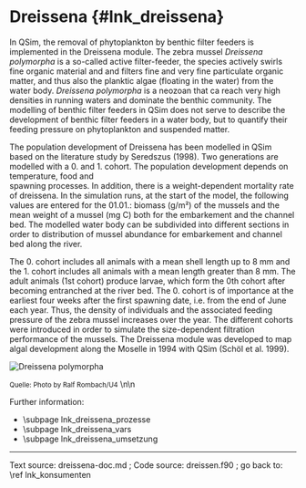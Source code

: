 Dreissena {#lnk_dreissena}
==========

In QSim, the removal of phytoplankton by benthic filter feeders is implemented 
in the Dreissena module. The zebra mussel *Dreissena polymorpha* is a so-called 
active filter-feeder, the species actively swirls fine organic material and 
and filters fine and very fine particulate organic matter, and thus also the 
planktic algae (floating in the water) from the water body. 
*Dreissena polymorpha* is a neozoan that ca reach very high densities in running 
waters and dominate the benthic community. 
The modelling of benthic filter feeders in QSim does not serve to describe the 
development of benthic filter feeders in a water body, but to quantify their 
feeding pressure on phytoplankton and suspended matter.

The population development of Dreissena has been modelled in QSim based on the 
literature study by Seredszus (1998). Two generations are modelled with a 
0. and 1. cohort. The population development depends on temperature, food and  
spawning processes. In addition, there is a weight-dependent mortality rate of 
dreissena. In the simulation runs, at the start of the model, the following 
values are entered for the 01.01.: biomass (g/m²) of the mussels and the mean 
weight of a mussel (mg C) both for the embarkement and the channel bed. 
The modelled water body can be subdivided into different sections in order to 
distribution of mussel abundance for embarkement and channel bed along the 
river. 

The 0. cohort includes all animals with a mean shell length up to 8 mm 
and the 1. cohort includes all animals with a mean length greater than 8 mm. 
The adult animals (1st cohort) produce larvae, which form the 0th cohort after 
becoming entranched at the river bed. The 0. cohort is of importance at the 
earliest four weeks after the first spawning date, i.e. from the end of June 
each year. Thus, the density of individuals and the associated feeding pressure 
of the zebra mussel increases over the year. 
The different cohorts were introduced in order to simulate the size-dependent 
filtration performance of the mussels. The Dreissena module was 
developed to map algal development along the Moselle in 1994 with QSim 
(Schöl et al. 1999). 

![<i>Dreissena polymorpha</i>](img/Dreissena_sp5_RalfRombach_BfGU4.jpg)

<small>Quelle: Photo by Ralf Rombach/U4</small>
\n\n

Further information:
- \subpage lnk_dreissena_prozesse
- \subpage lnk_dreissena_vars
- \subpage lnk_dreissena_umsetzung


<hr>
Text source: dreissena-doc.md ; Code source: dreissen.f90 ; 
go back to: \ref lnk_konsumenten
